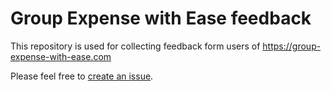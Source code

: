# Group Expense with Ease feedback

This repository is used for collecting feedback form users of https://group-expense-with-ease.com

Please feel free to [create an issue](https://github.com/BeeSolve/group-expense-with-ease.com/issues/new?template=bug_report.md).
